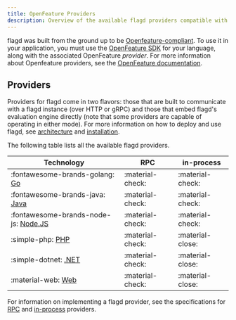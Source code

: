 ```yaml
---
title: OpenFeature Providers
description: Overview of the available flagd providers compatible with OpenFeature.
---
```


flagd was built from the ground up to be [Openfeature-compliant](../concepts/feature-flagging.md#openfeature-compliance).
To use it in your application, you must use the [OpenFeature SDK](https://openfeature.dev/docs/reference/technologies/) for your language, along with the associated OpenFeature _provider_.
For more information about Openfeature providers, see the [OpenFeature documentation](https://openfeature.dev/docs/reference/concepts/provider).

## Providers

Providers for flagd come in two flavors: those that are built to communicate with a flagd instance (over HTTP or gRPC) and those that embed flagd's evaluation engine directly (note that some providers are capable of operating in either mode). For more information on how to deploy and use flagd, see [architecture](../architecture.md) and [installation](../installation.md).

The following table lists all the available flagd providers.

| Technology                                                    | RPC              | in-process       |
| ------------------------------------------------------------- | ---------------- | ---------------- |
| :fontawesome-brands-golang: [Go](./go.md)           | :material-check: | :material-check: |
| :fontawesome-brands-java: [Java](./java.md)         | :material-check: | :material-check: |
| :fontawesome-brands-node-js: [Node.JS](./nodejs.md) | :material-check: | :material-check: |
| :simple-php: [PHP](./php.md)                        | :material-check: | :material-close: |
| :simple-dotnet: [.NET](./dotnet.md)                 | :material-check: | :material-close: |
| :material-web: [Web](./web.md)                      | :material-check: | :material-close: |

For information on implementing a flagd provider, see the specifications for [RPC](../reference/specifications/rpc-providers.md) and [in-process](../reference/specifications/in-process-providers.md) providers.